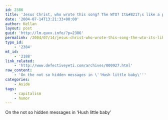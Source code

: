 ```yaml
---
id: 2386
title: 'Jesus Christ, who wrote this song? The WTO? It&#8217;s like a primer on consumerism.'
date: '2004-07-14T13:21:33+00:00'
author: Kellan
layout: post
guid: 'http://lm.quxx.info/?p=2386'
permalink: /2004/07/14/jesus-christ-who-wrote-this-song-the-wto-its-like-a-primer-on-consumerism/
typo_id:
    - '2384'
mt_id:
    - '2188'
link_related:
    - 'http://www.defectiveyeti.com/archives/000927.html'
raw_content:
    - 'On the not so hidden messages in \''Hush little baby\'''
categories:
    - Aside
tags:
    - capitalism
    - humor
---
```


On the not so hidden messages in ‘Hush little baby’